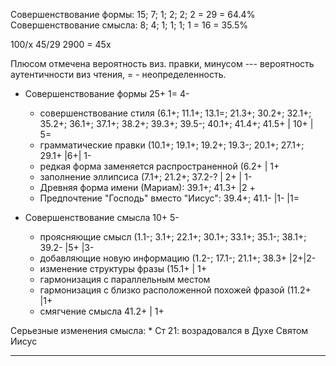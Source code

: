 
Совершенствование формы: 15; 7; 1; 2; 2; 2 = 29 = 64.4%
Совершенствование смысла: 8; 4; 1; 1; 1; 1 = 16 = 35.5%

100/x  45/29  2900 = 45x

Плюсом отмечена вероятность виз. правки, минусом --- вероятность аутентичности виз чтения, = - неопределенность.

* Совершенствование формы   25+ 1= 4-
    * совершенствование стиля (6.1+; 11.1+; 13.1=; 21.3+; 30.2+; 32.1+; 35.2+; 36.1+; 37.1+; 38.2+; 39.3+; 39.5-; 40.1+; 41.4+; 41.5+    | 10+ | 5=
    * грамматические правки (10.1+; 19.1+; 19.2+; 19.3-; 20.1+; 27.1+; 29.1+   |6+| 1-
    * редкая форма заменяется распространенной (6.2+   | 1+
    * заполнение эллипсиса (7.1+; 21.2+; 37.2-?    | 2+ | 1-
    * Древняя форма имени (Мариам): 39.1+; 41.3+   |2 +
    * Предпочтение "Господь" вместо "Иисус": 39.4+; 41.1-  |1- |1=

* Совершенствование смысла 10+ 5-
    * проясняющие смысл (1.1-; 3.1+; 22.1+; 30.1+; 33.1+; 35.1-; 38.1+; 39.2- |5+ |3-
    * добавляющие новую информацию (1.2-; 17.1-; 21.1+; 38.3+  |2+|2-
    * изменение структуры фразы (15.1+      | 1+
    * гармонизация с параллельным местом 
    * гармонизация с близко расположенной похожей фразой (11.2+ |1+
    * смягчение смысла 41.2+ | 1+

Серьезные изменения смысла:
    * Ст 21: возрадовался в Духе Святом Иисус

-----------
